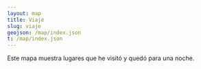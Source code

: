 ```yaml
---
layout: map
title: Viaje
slug: viaje
geojson: /map/index.json
t: /map/index.json
---
```

Este mapa muestra lugares que he visitó y quedó para una noche.
